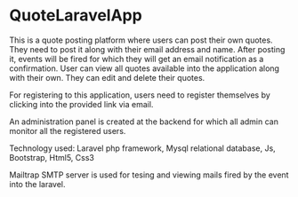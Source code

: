 # QuoteLaravelApp

This is a quote posting platform where users can post their own quotes. They need to post it along with their email address and 
name. After posting it, events will be fired for which they will get an email notification as a confirmation. User can view all quotes available into the application 
along with their own. They can edit and delete their quotes.

For registering to this application, users need to register themselves by clicking into the provided link via email.

An administration panel is created at the backend for which all admin can monitor all the registered users.

Technology used: Laravel php framework, Mysql relational database, Js, Bootstrap, Html5, Css3

Mailtrap SMTP server is used for tesing and viewing mails fired by the event into the laravel. 






